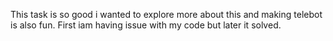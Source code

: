 This task is so good i wanted to explore more about this and making telebot is also fun. First iam having issue with my code but later it solved.
